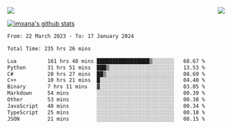 <p>
  <a href="https://count.getloli.com/"><img src="https://count.getloli.com/get/@xana.readme?theme=moebooru-h"></a>
  <img src="https://weather-icon.journeyad.repl.co/@hangzhou?v=1" align="right">
</p>


<a href="https://github.com/imxana"><img align="center" src="https://github-readme-stats.vercel.app/api?username=imxana&show_icons=true&include_all_commits=true&hide_border=tru&custom_title=imxana%27s%20Github%20Stats" alt="imxana's github stats" /></a> 

<!--START_SECTION:waka-->

```txt
From: 22 March 2023 - To: 17 January 2024

Total Time: 235 hrs 26 mins

Lua          161 hrs 40 mins █████████████████▒░░░░░░░   68.67 %
Python       31 hrs 51 mins  ███▒░░░░░░░░░░░░░░░░░░░░░   13.53 %
C#           20 hrs 27 mins  ██▒░░░░░░░░░░░░░░░░░░░░░░   08.69 %
C++          10 hrs 21 mins  █░░░░░░░░░░░░░░░░░░░░░░░░   04.40 %
Binary       7 hrs 11 mins   ▓░░░░░░░░░░░░░░░░░░░░░░░░   03.05 %
Markdown     54 mins         ░░░░░░░░░░░░░░░░░░░░░░░░░   00.39 %
Other        53 mins         ░░░░░░░░░░░░░░░░░░░░░░░░░   00.38 %
JavaScript   48 mins         ░░░░░░░░░░░░░░░░░░░░░░░░░   00.34 %
TypeScript   25 mins         ░░░░░░░░░░░░░░░░░░░░░░░░░   00.18 %
JSON         21 mins         ░░░░░░░░░░░░░░░░░░░░░░░░░   00.15 %
```

<!--END_SECTION:waka-->
